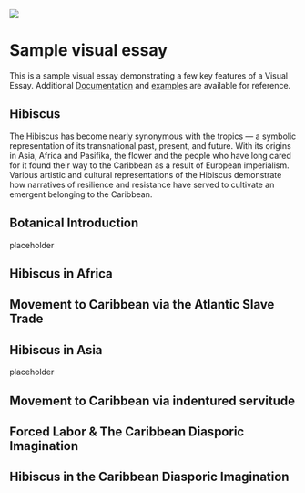 <a href="https://juncture-digital.org"><img src="https://juncture-digital.org/images/ve-button.png"></a>

<param ve-config 
       title="Girl with a Pearl Earring"
       author="JSTOR Labs team"
       banner="https://iiif.juncture-digital.org/banner/?url=https://upload.wikimedia.org/wikipedia/commons/4/47/Bartholomeus_Johannes_van_Hove%2C_Het_Mauritshuis_te_Den_Haag.jpg" 
       layout="vertical">

<!-- Entities discussed throughout the essay are typically defined before the essay text and
     are thus available in all text.  Entity identifiers (QIDs) can be found in either
     Wikipedia or Wikidata (https://www.wikidata.org)> -->
<param ve-entity eid="Q185372"> <!-- Girl with a Pearl Earring painting -->
<param ve-entity eid="Q41264"> <!-- Johannes Vermeer -->
<param ve-entity eid="Q221092"> <!-- Mauritshuis -->
<param ve-entity eid="Q36600"> <!-- The Hague -->

# Sample visual essay

This is a sample visual essay demonstrating a few key features of a Visual Essay. Additional [Documentation](https://github.com/JSTOR-Labs/juncture/wiki) and [examples](https://jstor-labs.github.io/juncture-examples) are available for reference.
<param ve-image 
       manifest="https://iiif.juncture-digital.org/manifest/6dd738aed85597cac540ad31dd5818e86ef7f2918c7b43a9eb3123d5538e6e4c">

## Hibiscus
The Hibiscus has become nearly synonymous with the tropics — a symbolic representation of its transnational past, present, and future. With its origins in Asia, Africa and Pasifika, the flower and the people who have long cared for it found their way to the Caribbean as a result of European imperialism. Various artistic and cultural representations of the Hibiscus demonstrate how narratives of resilience and resistance have served to cultivate an emergent belonging to the Caribbean. 
       <param ve-image
    url="https://upload.wikimedia.org/wikipedia/commons/thumb/e/ec/%E0%A6%9C%E0%A6%AC%E0%A6%BE%2C_Hibiscus_rosa-sinensis.jpg/640px-%E0%A6%9C%E0%A6%AC%E0%A6%BE%2C_Hibiscus_rosa-sinensis.jpg">

## Botanical Introduction
placeholder
<param ve-map>
<param ve-map-layer geojson
       url="https://raw.githubusercontent.com/atrianasolorzano/Hibiscus/main/HibiscusRange.json">

## Hibiscus in Africa

## Movement to Caribbean via the Atlantic Slave Trade

## Hibiscus in Asia 
placeholder
   <param ve-image
    url="https://collectionapi.metmuseum.org/api/collection/v1/iiif/56887/130000/main-image">

## Movement to Caribbean via indentured servitude

## Forced Labor & The Caribbean Diasporic Imagination

## Hibiscus in the Caribbean Diasporic Imagination
